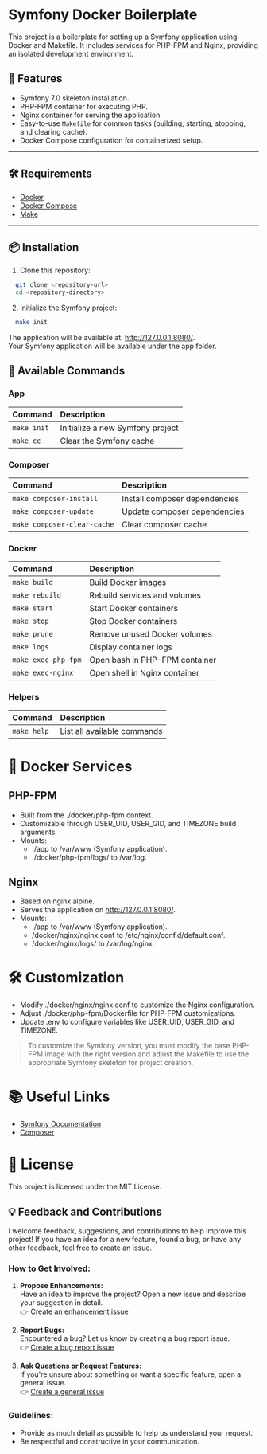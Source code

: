 # Symfony Docker Boilerplate

This project is a boilerplate for setting up a Symfony application using Docker and Makefile. It includes services for PHP-FPM and Nginx, providing an isolated development environment.

## 🚀 Features

- Symfony 7.0 skeleton installation.
- PHP-FPM container for executing PHP.
- Nginx container for serving the application.
- Easy-to-use `Makefile` for common tasks (building, starting, stopping, and clearing cache).
- Docker Compose configuration for containerized setup.

---

## 🛠️ Requirements

- [Docker](https://www.docker.com/)
- [Docker Compose](https://docs.docker.com/compose/)
- [Make](https://www.gnu.org/software/make/)

---

## 📦 Installation

1. Clone this repository:
```bash
  git clone <repository-url>
  cd <repository-directory>
```
   
2. Initialize the Symfony project:

```bash
  make init
```
The application will be available at: http://127.0.0.1:8080/. <br>
Your Symfony application will be available under the app folder.


## 🔧 Available Commands

### App
| Command        | Description                      |
|:---------------|:---------------------------------|
| `make init`    | Initialize a new Symfony project |
| `make cc`      | Clear the Symfony cache          |


### Composer
| Command                        | Description                        |
|:-------------------------------|:-----------------------------------|
| `make composer-install`        | Install composer dependencies      |
| `make composer-update`         | Update composer dependencies       |
| `make composer-clear-cache`    | Clear composer cache               |

### Docker

| Command                       | Description                       |
|:------------------------------|:----------------------------------|
| `make build`                  | Build Docker images               |
| `make rebuild`                | Rebuild services and volumes      |
| `make start`                  | Start Docker containers           |
| `make stop`                   | Stop Docker containers            |
| `make prune`                  | Remove unused Docker volumes      |
| `make logs`                   | Display container logs            |
| `make exec-php-fpm`           | Open bash in PHP-FPM container    |
| `make exec-nginx`             | Open shell in Nginx container     |

### Helpers
| Command      | Description                  |
|:-------------|:-----------------------------|
| `make help`  | List all available commands  |

# 🐳 Docker Services
## PHP-FPM
- Built from the ./docker/php-fpm context.
- Customizable through USER_UID, USER_GID, and TIMEZONE build arguments.
- Mounts:
  - ./app to /var/www (Symfony application).
  - ./docker/php-fpm/logs/ to /var/log.

## Nginx
- Based on nginx:alpine.
- Serves the application on http://127.0.0.1:8080/.
- Mounts:
  - ./app to /var/www (Symfony application).
  - /docker/nginx/nginx.conf to /etc/nginx/conf.d/default.conf.
  - /docker/nginx/logs/ to /var/log/nginx.

# 🛠️ Customization
  - Modify ./docker/nginx/nginx.conf to customize the Nginx configuration.
  - Adjust ./docker/php-fpm/Dockerfile for PHP-FPM customizations.
  - Update .env to configure variables like USER_UID, USER_GID, and TIMEZONE.

> To customize the Symfony version, you must modify the base PHP-FPM image with the right version and adjust the Makefile to use the appropriate Symfony skeleton for project creation.

# 📚 Useful Links
  - [Symfony Documentation](https://symfony.com/doc/7.0/index.html)
 -  [Composer](https://getcomposer.org/doc/)

#  📝 License
  This project is licensed under the MIT License.


## 💡 Feedback and Contributions

I welcome feedback, suggestions, and contributions to help improve this project! If you have an idea for a new feature, found a bug, or have any other feedback, feel free to create an issue.

### How to Get Involved:
1. **Propose Enhancements:**  
   Have an idea to improve the project? Open a new issue and describe your suggestion in detail.  
   👉 [Create an enhancement issue](https://github.com/mb2dev/Symfony-Docker-Boilerplate/issues/new?labels=enhancement&template=feature_request.md)

2. **Report Bugs:**  
   Encountered a bug? Let us know by creating a bug report issue.  
   👉 [Create a bug report issue](https://github.com/mb2dev/Symfony-Docker-Boilerplate/issues/new?labels=bug&template=bug_report.md)

3. **Ask Questions or Request Features:**  
   If you're unsure about something or want a specific feature, open a general issue.  
   👉 [Create a general issue](https://github.com/mb2dev/Symfony-Docker-Boilerplate/issues/new)

### Guidelines:
- Provide as much detail as possible to help us understand your request.
- Be respectful and constructive in your communication.
